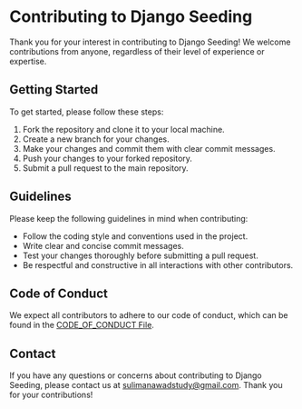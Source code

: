 <!-- 
    Written By Suliman Awad
    Email: sulimanawadstudy@gmail.com
    Github: https://github.com/suliman-99
    Linkedin: https://linkedin.com/in/suliman-awad-399a471b8
    Facebook: https://www.facebook.com/suliman.awad.507
 -->
# Contributing to Django Seeding

Thank you for your interest in contributing to Django Seeding! We welcome contributions from anyone, regardless of their level of experience or expertise.

## Getting Started

To get started, please follow these steps:

1. Fork the repository and clone it to your local machine.
2. Create a new branch for your changes.
3. Make your changes and commit them with clear commit messages.
4. Push your changes to your forked repository.
5. Submit a pull request to the main repository.

## Guidelines

Please keep the following guidelines in mind when contributing:

- Follow the coding style and conventions used in the project.
- Write clear and concise commit messages.
- Test your changes thoroughly before submitting a pull request.
- Be respectful and constructive in all interactions with other contributors.

## Code of Conduct

We expect all contributors to adhere to our code of conduct, which can be found in the [CODE_OF_CONDUCT File][code-of-conduct-url].

## Contact

If you have any questions or concerns about contributing to Django Seeding, please contact us at sulimanawadstudy@gmail.com. Thank you for your contributions!



[code-of-conduct-url]: ./CODE_OF_CONDUCT.md
